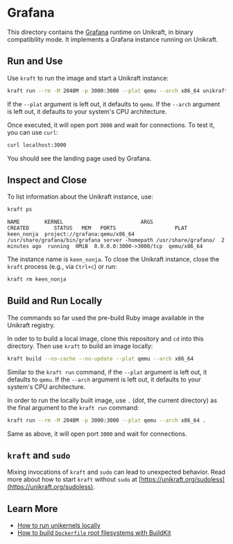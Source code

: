 # Grafana

This directory contains the [Grafana](https://grafana.com/) runtime on Unikraft, in binary compatibility mode.
It implements a Grafana instance running on Unikraft.

## Run and Use

Use `kraft` to run the image and start a Unikraft instance:

```bash
kraft run --rm -M 2048M -p 3000:3000 --plat qemu --arch x86_64 unikraft.org/grafana:10.2
```

If the `--plat` argument is left out, it defaults to `qemu`.
If the `--arch` argument is left out, it defaults to your system's CPU architecture.

Once executed, it will open port `3000` and wait for connections.
To test it, you can use `curl`:

```bash
curl localhost:3000
```

You should see the landing page used by Grafana.

## Inspect and Close

To list information about the Unikraft instance, use:

```bash
kraft ps
```

```text
NAME        KERNEL                         ARGS                                                                 CREATED        STATUS   MEM   PORTS                   PLAT
keen_nonja  project://grafana:qemu/x86_64  /usr/share/grafana/bin/grafana server -homepath /usr/share/grafana/  2 minutes ago  running  0MiB  0.0.0.0:3000->3000/tcp  qemu/x86_64
```

The instance name is `keen_nonja`.
To close the Unikraft instance, close the `kraft` process (e.g., via `Ctrl+c`) or run:

```bash
kraft rm keen_nonja
```

## Build and Run Locally

The commands so far used the pre-build Ruby image available in the Unikraft registry.

In oder to to build a local image, clone this repository and `cd` into this directory.
Then use `kraft` to build an image locally:

```bash
kraft build --no-cache --no-update --plat qemu --arch x86_64
```

Similar to the `kraft run` command, if the `--plat` argument is left out, it defaults to `qemu`.
If the `--arch` argument is left out, it defaults to your system's CPU architecture.

In order to run the locally built image, use `.` (_dot_, the current directory)  as the final argument to the `kraft run` command:

```bash
kraft run --rm -M 2048M -p 3000:3000 --plat qemu --arch x86_64 .
```

Same as above, it will open port `3000` and wait for connections.

## `kraft` and `sudo`

Mixing invocations of `kraft` and `sudo` can lead to unexpected behavior.
Read more about how to start `kraft` without `sudo` at [https://unikraft.org/sudoless](https://unikraft.org/sudoless).

## Learn More

- [How to run unikernels locally](https://unikraft.org/docs/cli/running)
- [How to build `Dockerfile` root filesystems with BuildKit](https://unikraft.org/guides/building-dockerfile-images-with-buildkit)
